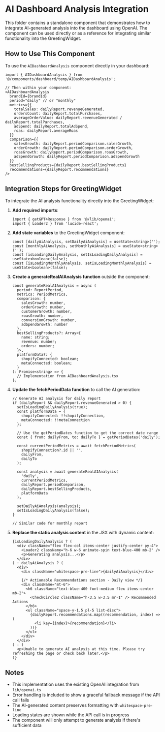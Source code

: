 # AI Dashboard Analysis Integration

This folder contains a standalone component that demonstrates how to integrate AI-generated analysis into the dashboard using OpenAI. The component can be used directly or as a reference for integrating similar functionality into the GreetingWidget.

## How to Use This Component

To use the `AIDashboardAnalysis` component directly in your dashboard:

```tsx
import { AIDashboardAnalysis } from '@/components/dashboard/temp/AIDashboardAnalysis';

// Then within your component:
<AIDashboardAnalysis 
  brandId={brandId}
  period="daily" // or "monthly"
  metrics={{
    totalSales: dailyReport.revenueGenerated,
    ordersCount: dailyReport.totalPurchases,
    averageOrderValue: dailyReport.revenueGenerated / dailyReport.totalPurchases,
    adSpend: dailyReport.totalAdSpend,
    roas: dailyReport.averageRoas
  }}
  comparison={{
    salesGrowth: dailyReport.periodComparison.salesGrowth,
    orderGrowth: dailyReport.periodComparison.orderGrowth,
    roasGrowth: dailyReport.periodComparison.roasGrowth,
    adSpendGrowth: dailyReport.periodComparison.adSpendGrowth
  }}
  bestSellingProducts={dailyReport.bestSellingProducts}
  recommendations={dailyReport.recommendations}
/>
```

## Integration Steps for GreetingWidget

To integrate the AI analysis functionality directly into the GreetingWidget:

1. **Add required imports**:
   ```tsx
   import { getGPT4Response } from '@/lib/openai';
   import { Loader2 } from 'lucide-react';
   ```

2. **Add state variables** to the GreetingWidget component:
   ```tsx
   const [dailyAiAnalysis, setDailyAiAnalysis] = useState<string>('');
   const [monthlyAiAnalysis, setMonthlyAiAnalysis] = useState<string>('');
   const [isLoadingDailyAnalysis, setIsLoadingDailyAnalysis] = useState<boolean>(false);
   const [isLoadingMonthlyAnalysis, setIsLoadingMonthlyAnalysis] = useState<boolean>(false);
   ```

3. **Create a generateRealAIAnalysis function** outside the component:
   ```tsx
   const generateRealAIAnalysis = async (
     period: ReportPeriod,
     metrics: PeriodMetrics,
     comparison: {
       salesGrowth: number,
       orderGrowth: number,
       customerGrowth: number,
       roasGrowth: number,
       conversionGrowth: number,
       adSpendGrowth: number
     },
     bestSellingProducts?: Array<{
       name: string;
       revenue: number;
       orders: number;
     }>,
     platformData?: {
       shopifyConnected: boolean;
       metaConnected: boolean;
     }
   ): Promise<string> => {
     // Implementation from AIDashboardAnalysis.tsx
   };
   ```

4. **Update the fetchPeriodData function** to call the AI generation:
   ```tsx
   // Generate AI analysis for daily report
   if (dailyReport && dailyReport.revenueGenerated > 0) {
     setIsLoadingDailyAnalysis(true);
     const platformData = {
       shopifyConnected: !!shopifyConnection,
       metaConnected: !!metaConnection
     };
     
     // Use the getPeriodDates function to get the correct date range
     const { from: dailyFrom, to: dailyTo } = getPeriodDates('daily');
     
     const currentPeriodMetrics = await fetchPeriodMetrics(
       shopifyConnection?.id || '',
       dailyFrom,
       dailyTo
     );
     
     const analysis = await generateRealAIAnalysis(
       'daily', 
       currentPeriodMetrics, 
       dailyReport.periodComparison,
       dailyReport.bestSellingProducts,
       platformData
     );
     
     setDailyAiAnalysis(analysis);
     setIsLoadingDailyAnalysis(false);
   }
   
   // Similar code for monthly report
   ```

5. **Replace the static analysis content** in the JSX with dynamic content:
   ```tsx
   {isLoadingDailyAnalysis ? (
     <div className="flex flex-col items-center justify-center py-4">
       <Loader2 className="h-6 w-6 animate-spin text-blue-400 mb-2" />
       <p>Generating analysis...</p>
     </div>
   ) : dailyAiAnalysis ? (
     <div>
       <div className="whitespace-pre-line">{dailyAiAnalysis}</div>
       
       {/* Actionable Recommendations section - Daily view */}
       <div className="mt-6">
         <h6 className="text-blue-400 font-medium flex items-center mb-2">
           <CheckCircle2 className="h-3.5 w-3.5 mr-1" /> Recommended Actions
         </h6>
         <ul className="space-y-1.5 pl-5 list-disc">
           {dailyReport.recommendations.map((recommendation, index) => (
             <li key={index}>{recommendation}</li>
           ))}
         </ul>
       </div>
     </div>
   ) : (
     <p>Unable to generate AI analysis at this time. Please try refreshing the page or check back later.</p>
   )}
   ```

## Notes

- This implementation uses the existing OpenAI integration from `lib/openai.ts`
- Error handling is included to show a graceful fallback message if the API call fails
- The AI-generated content preserves formatting with `whitespace-pre-line`
- Loading states are shown while the API call is in progress
- The component will only attempt to generate analysis if there's sufficient data 